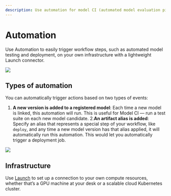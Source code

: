 ```yaml
---
description: Use automation for model CI (automated model evaluation pipelines) and model deployment.
---
```


# Automation

Use Automation to easily trigger workflow steps, such as automated model testing and deployment, on your own infrastructure with a lightweight Launch connector.

![](/images/models/automations_section_in_registry.png)

## Types of automation

You can automatically trigger actions based on two types of events:

1. **A new version is added to a registered model**: Each time a new model is linked, this automation will run. This is useful for Model CI — run a test suite on each new model candidate. 
2.**An artifact alias is added**: Specify an alias that represents a special step of your workflow, like `deploy`, and any time a new model version has that alias applied, it will automatically run this automation. This would let you automatically trigger a deployment job.

![](/images/models/automations_sidebar_step_1.png)

## Infrastructure

Use [Launch](https://docs.wandb.ai/guides/launch) to set up a connection to your own compute resources, whether that’s a GPU machine at your desk or a scalable cloud Kubernetes cluster.